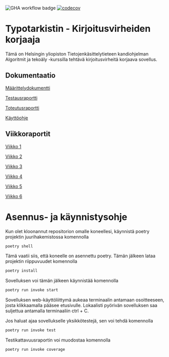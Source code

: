 ![GHA workflow badge](https://github.com/brotholi/tiralabra/workflows/CI/badge.svg)
[![codecov](https://codecov.io/gh/brotholi/tiralabra/graph/badge.svg?token=7cq8g1NoTP)](https://codecov.io/gh/brotholi/tiralabra)

# Typotarkistin - Kirjoitusvirheiden korjaaja

Tämä on Helsingin yliopiston Tietojenkäsittelytieteen kandiohjelman Algoritmit ja tekoäly -kurssilla tehtävä kirjoitusvirheitä korjaava sovellus.

## Dokumentaatio
[Määrittelydokumentti](./docs/maarittelydokumentti.md)

[Testausraportti](./docs/testausraportti.md)

[Toteutusraportti](./docs/toteutusraportti.md)

[Käyttöohje](./docs/kayttoohje.md)


## Viikkoraportit
[Viikko 1](./docs/viikkoraportit/viikkoraportti1.md)

[Viikko 2](./docs/viikkoraportit/viikkoraportti2.md)

[Viikko 3](./docs/viikkoraportit/viikkoraportti3.md)

[Viikko 4](./docs/viikkoraportit/viikkoraportti4.md)

[Viikko 5](./docs/viikkoraportit/viikkoraportti5.md)

[Viikko 6](./docs/viikkoraportit/viikkoraportti6.md)



# Asennus- ja käynnistysohje

Kun olet kloonannut repositorion omalle koneellesi, käynnistä poetry projektin juurihakemistossa komennolla

```bash
poetry shell
```

Tämä vaatii siis, että koneelle on asennettu poetry. Tämän jälkeen lataa projektin riippuvuudet komennolla
```bash
poetry install
```

Sovelluksen voi tämän jälkeen käynnistää komennolla

```bash
poetry run invoke start
```	

Sovelluksen web-käyttöliittymä aukeaa terminaalin antamaan osoitteeseen, josta klikkaamalla pääsee etusivulle. Lokaalisti pyörivän sovelluksen saa suljettua antamalla terminaaliin ctrl + C.

Jos haluat ajaa sovellukselle yksikkötestejä, sen voi tehdä komennolla

```bash
poetry run invoke test
```

Testikattavuusraportin voi muodostaa komennolla

```bash
poetry run invoke coverage
```
